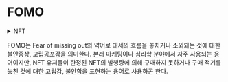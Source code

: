# FOMO

<details>

<summary>NFT</summary>



</details>

FOMO는 Fear of missing out의 약어로 대세의 흐름을 놓치거나 소외되는 것에 대한 불안증상, 고립공포감을 의미한다. 본래 마케팅이나 심리학 분야에서 자주 사용되는 용어이지만, NFT 유저들이 한정된 NFT의 발행량에 의해 구매하지 못하거나 구매 적기를 놓친 것에 대한 고립감, 불안함을 표현하는 용어로 사용하곤 한다.

